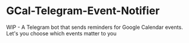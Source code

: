 # GCal-Telegram-Event-Notifier
WIP - A Telegram bot that sends reminders for Google Calendar events. Let's you choose which events matter to you
